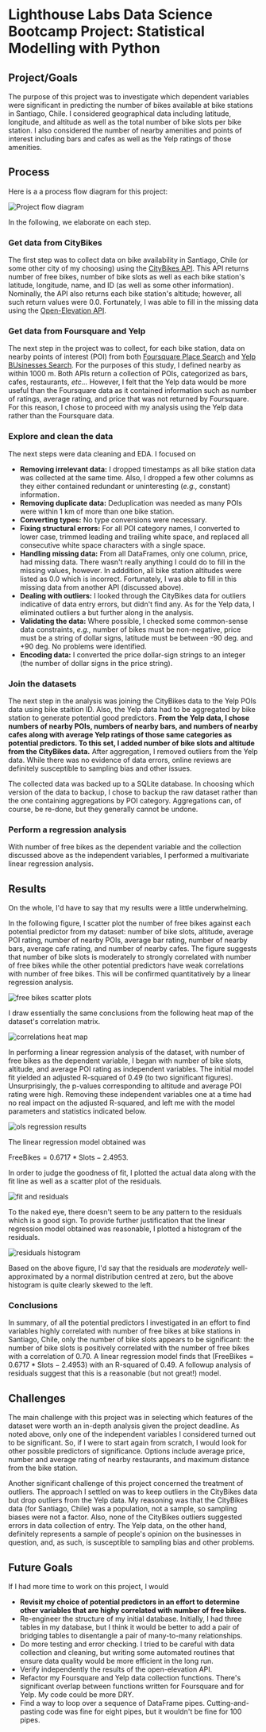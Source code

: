 # Lighthouse Labs Data Science Bootcamp Project: Statistical Modelling with Python

## Project/Goals

The purpose of this project was to investigate which dependent variables were significant in predicting the number of bikes available at bike stations in Santiago, Chile. I considered geographical data including latitude, longitude, and altitude as well as the total number of bike slots per bike station. I also considered the number of nearby amenities and points of interest including bars and cafes as well as the Yelp ratings of those amenities.

## Process

Here is a a process flow diagram for this project:

![Project flow diagram](./images/flow-diagram.drawio.png)

In the following, we elaborate on each step.

### Get data from CityBikes

The first step was to collect data on bike availability in Santiago, Chile (or some other city of my choosing) using the [CityBikes API](https://api.citybik.es/v2/). This API returns number of free bikes, number of bike slots as well as each bike station's latitude, longitude, name, and ID (as well as some other information). Nominally, the API also returns each bike station's altitude; however, all such return values were 0.0. Fortunately, I was able to fill in the missing data using the [Open-Elevation API](https://www.open-elevation.com/). 

### Get data from Foursquare and Yelp

The next step in the project was to collect, for each bike station, data on nearby points of interest (POI) from both [Foursquare Place Search](https://docs.foursquare.com/developer/reference/place-search) and [Yelp BUsinesses Search](https://docs.developer.yelp.com/reference/v3_business_search). For the purposes of this study, I defined nearby as within 1000 m. Both APIs return a collection of POIs, categorized as bars, cafes, restaurants, *etc...* However, I felt that the Yelp data would be more useful than the Foursquare data as it contained information such as number of ratings, average rating, and price that was not returned by Foursquare. For this reason, I chose to proceed with my analysis using the Yelp data rather than the Foursquare data. 

### Explore and clean the data

The next steps were data cleaning and EDA. I focused on

  - **Removing irrelevant data:** I dropped timestamps as all bike station data was collected at the same time. Also, I dropped a few other columns as they either contained redundant or uninteresting (*e.g.,* constant) information.
  - **Removing duplicate data:** Deduplication was needed as many POIs were within 1 km of more than one bike station.
  - **Converting types:** No type conversions were necessary.
  - **Fixing structural errors:** For all POI category names, I converted to lower case, trimmed leading and trailing white space, and replaced all consecutive white space characters with a single space. 
  - **Handling missing data:** From all DataFrames, only one column, price, had missing data. There wasn't really anything I could do to fill in the missing values, however. In adddition, all bike station altitudes were listed as 0.0 which is incorrect. Fortunately, I was able to fill in this missing data from another API (discussed above). 
  - **Dealing with outliers:** I looked through the CityBikes data for outliers indicative of data entry errors, but didn't find any. As for the Yelp data, I eliminated outliers a but further along in the analysis.
  - **Validating the data:** Where possible, I checked some common-sense data constraints, *e.g.,* number of bikes must be non-negative, price must be a string of dollar signs, latitude must be between -90 deg. and +90 deg. No problems were identified.
  - **Encoding data:** I converted the price dollar-sign strings to an integer (the number of dollar signs in the price string).

### Join the datasets

The next step in the analysis was joining the CityBikes data to the Yelp POIs data using bike staition ID. Also, the Yelp data had to be aggregated by bike station to generate potential good predictors. **From the Yelp data, I chose numbers of nearby POIs, numbers of nearby bars, and numbers of nearby cafes along with average Yelp ratings of those same categories as potential predictors. To this set, I added number of bike slots and altitude from the CityBikes data.** After aggregation, I removed outliers from the Yelp data. While there was no evidence of data errors, online reviews are definitely susceptible to sampling bias and other issues.

The collected data was backed up to a SQLite database. In choosing which version of the data to backup, I chose to backup the raw dataset rather than the one containing aggregations by POI category. Aggregations can, of course, be re-done, but they generally cannot be undone. 

### Perform a regression analysis

With number of free bikes as the dependent variable and the collection discussed above as the independent variables, I performed a multivariate linear regression analysis.

## Results

On the whole, I'd have to say that my results were a little underwhelming.

In the following figure, I scatter plot the number of free bikes against each potential predictor from my dataset: number of bike slots, altitude, average POI rating, number of nearby POIs, average bar rating, number of nearby bars, average cafe rating, and number of nearby cafes. The figure suggests that number of bike slots is moderately to strongly correlated with number of free bikes while the other potential predictors have weak correlations with number of free bikes. This will be confirmed quantitatively by a linear regression analysis. 

![free bikes scatter plots](./images/scatter_plots.png)

I draw essentially the same conclusions from the following heat map of the dataset's correlation matrix.

![correlations heat map](./images/heatmap.png)

In performing a linear regression analysis of the dataset, with number of free bikes as the dependent variable, I began with number of bike slots, altitude, and average POI rating as independent variables. The initial model fit yielded an adjusted R-squared of 0.49 (to two significant figures). Unsurprisingly, the p-values corresponding to altitude and average POI rating were high. Removing these independent variables one at a time had no real impact on the adjusted R-squared, and left me with the model parameters and statistics indicated below. 

![ols regression results](./images/ols_regression_results.png)

The linear regression model obtained was

$\mathrm{FreeBikes} = 0.6717*\mathrm{Slots} - 2.4953$.

In order to judge the goodness of fit, I plotted the actual data along with the fit line as well as a scatter plot of the residuals.

![fit and residuals](./images/fit_residuals.png)

To the naked eye, there doesn't seem to be any pattern to the residuals which is a good sign. To provide further justification that the linear regression model obtained was reasonable, I plotted a histogram of the residuals.

![residuals histogram](./images/residuals_hist.png)

Based on the above figure, I'd say that the residuals are *moderately* well-approximated by a normal distribution centred at zero, but the above histogram is quite clearly skewed to the left.

### Conclusions

In summary, of all the potential predictors I investigated in an effort to find variables highly correlated with number of free bikes at bike stations in Santiago, Chile, only the number of bike slots appears to be significant: the number of bike slots is positively correlated with the number of free bikes with a correlation of 0.70. A linear regression model finds that $(\mathrm{FreeBikes} = 0.6717*\mathrm{Slots} - 2.4953)$ with an R-squared of 0.49. A followup analysis of residuals suggest that this is a reasonable (but not great!) model.

## Challenges 

The main challenge with this project was in selecting which features of the dataset were worth an in-depth analysis given the project deadline. As noted above, only one of the independent variables I considered turned out to be significant. So, if I were to start again from scratch, I would look for other possible predictors of significance. Options include average price, number and average rating of nearby restaurants, and maximum distance from the bike station. 

Another significant challenge of this project concerned the treatment of outliers. The approach I settled on was to keep outliers in the CityBikes data but drop outliers from the Yelp data. My reasoning was that the CityBikes data (for Santiago, Chile) was a population, not a sample, so sampling biases were not a factor. Also, none of the CityBikes outliers suggested errors in data collection of entry. The Yelp data, on the other hand, definitely represents a sample of people's opinion on the businesses in question, and, as such, is susceptible to sampling bias and other problems.

## Future Goals

If I had more time to work on this project, I would

- **Revisit my choice of potential predictors in an effort to determine other variables that are highy correlated with number of free bikes.** 
- Re-engineer the structure of my initial database. Initially, I had three tables in my database, but I think it would be better to add a pair of bridging tables to disentangle a pair of many-to-many relationships.
- Do more testing and error checking. I tried to be careful with data collection and cleaning, but writing some automated routines that ensure data quality would be more efficient in the long run.
- Verify independently the results of the open-elevation API.
- Refactor my Foursquare and Yelp data collection functions. There's significant overlap between functions written for Foursquare and for Yelp. My code could be more DRY.
- Find a way to loop over a sequence of DataFrame pipes. Cutting-and-pasting code was fine for eight pipes, but it wouldn't be fine for 100 pipes.
